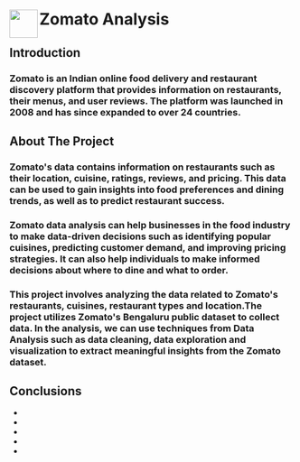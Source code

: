 <div class="container">
      <div class="image">
        <img src="https://upload.wikimedia.org/wikipedia/commons/7/75/Zomato_logo.png" float="left" align="left" height="50" width="50">
      </div>
      <div class="text">
        <h1 align="centre">Zomato Analysis</h1>
      </div>
    </div>
    <h2>Introduction</h2>
    <h3>Zomato is an Indian online food delivery and restaurant discovery platform that provides information on restaurants, their menus, and user reviews. The platform was launched in 2008 and has since expanded to over 24 countries.

</h3>
    <h2>About The Project</h2>
    <h3>Zomato's data contains information on restaurants such as their location, cuisine, ratings, reviews, and pricing. This data can be used to gain insights into food preferences and dining trends, as well as to predict restaurant success.</h3>

<h3>
Zomato data analysis can help businesses in the food industry to make data-driven decisions such as identifying popular cuisines, predicting customer demand, and improving pricing strategies. It can also help individuals to make informed decisions about where to dine and what to order.
</h3>
<h3>
 <h3>This project involves analyzing the data related to Zomato's restaurants, cuisines, restaurant types and location.The project utilizes Zomato's Bengaluru public dataset to collect data.
In the analysis, we can use techniques from Data Analysis such as data cleaning, data exploration and visualization to extract meaningful insights from the Zomato dataset.
</h3>


</h3>
<h2>Conclusions</h2>
<ul>
  <li></li>
  
  <li></li>
 
  <li></li>
  <li></li>
  <li></li>
</ul>  
